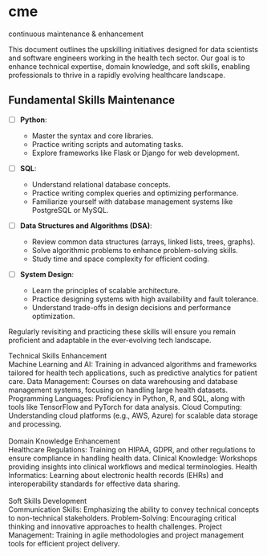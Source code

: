 # cme
continuous maintenance &amp; enhancement

This document outlines the upskilling initiatives designed for data scientists and software engineers working in the health tech sector. Our goal is to enhance technical expertise, domain knowledge, and soft skills, enabling professionals to thrive in a rapidly evolving healthcare landscape.

## Fundamental Skills Maintenance

- [ ] **Python**: 
  - Master the syntax and core libraries.
  - Practice writing scripts and automating tasks.
  - Explore frameworks like Flask or Django for web development.

- [ ] **SQL**: 
  - Understand relational database concepts.
  - Practice writing complex queries and optimizing performance.
  - Familiarize yourself with database management systems like PostgreSQL or MySQL.

- [ ] **Data Structures and Algorithms (DSA)**: 
  - Review common data structures (arrays, linked lists, trees, graphs).
  - Solve algorithmic problems to enhance problem-solving skills.
  - Study time and space complexity for efficient coding.

- [ ] **System Design**: 
  - Learn the principles of scalable architecture.
  - Practice designing systems with high availability and fault tolerance.
  - Understand trade-offs in design decisions and performance optimization.

Regularly revisiting and practicing these skills will ensure you remain proficient and adaptable in the ever-evolving tech landscape.


Technical Skills Enhancement <br>
Machine Learning and AI: Training in advanced algorithms and frameworks tailored for health tech applications, such as predictive analytics for patient care.
Data Management: Courses on data warehousing and database management systems, focusing on handling large health datasets.
Programming Languages: Proficiency in Python, R, and SQL, along with tools like TensorFlow and PyTorch for data analysis.
Cloud Computing: Understanding cloud platforms (e.g., AWS, Azure) for scalable data storage and processing.
<br> <br>
Domain Knowledge Enhancement <br>
Healthcare Regulations: Training on HIPAA, GDPR, and other regulations to ensure compliance in handling health data.
Clinical Knowledge: Workshops providing insights into clinical workflows and medical terminologies.
Health Informatics: Learning about electronic health records (EHRs) and interoperability standards for effective data sharing.
<br> <br>
Soft Skills Development <br>
Communication Skills: Emphasizing the ability to convey technical concepts to non-technical stakeholders.
Problem-Solving: Encouraging critical thinking and innovative approaches to health challenges.
Project Management: Training in agile methodologies and project management tools for efficient project delivery.
